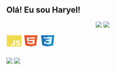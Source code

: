 ##  Olá! Eu sou Haryel!

<div align="center">
  <img width="42%" src="https://github-readme-stats.vercel.app/api?username=HaryelCicarello&show_icons=true&theme=onedark&include_all_commits=true&count_private=true"/>
  <img width="50%" src="https://github-readme-stats.vercel.app/api/top-langs/?username=HaryelCicarello&layout=compact&langs_count=7&theme=onedark"/>
</div>
</div>
  <div style="display: inline_block"><br>
  <img align="center" alt="Js" height="30" width="40" src="https://raw.githubusercontent.com/devicons/devicon/master/icons/javascript/javascript-plain.svg">
  <img align="center" alt="HTML" height="30" width="40" src="https://raw.githubusercontent.com/devicons/devicon/master/icons/html5/html5-original.svg">
  <img align="center" alt="CSS" height="30" width="40" src="https://raw.githubusercontent.com/devicons/devicon/master/icons/css3/css3-original.svg">
 
</div>

  ##
  
  <div> 
  <a href="https://instagram.com/cicarello.haryel" target="_blank"><img src="https://img.shields.io/badge/-Instagram-%23E4405F?style=for-the-badge&logo=instagram&logoColor=white" target="_blank"></a>
  <a href="https://www.linkedin.com/in/haryel-cicarello/" target="_blank"><img src="https://img.shields.io/badge/-LinkedIn-%230077B5?style=for-the-badge&logo=linkedin&logoColor=white" target="_blank"></a> 
    
  </div>

